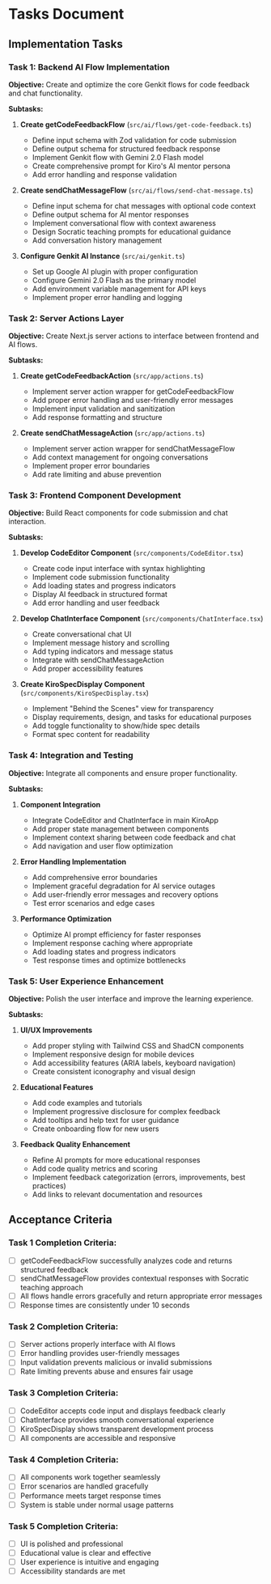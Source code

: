 # Tasks Document

## Implementation Tasks

### Task 1: Backend AI Flow Implementation

**Objective:** Create and optimize the core Genkit flows for code feedback and chat functionality.

**Subtasks:**
1. **Create getCodeFeedbackFlow** (`src/ai/flows/get-code-feedback.ts`)
   - Define input schema with Zod validation for code submission
   - Define output schema for structured feedback response
   - Implement Genkit flow with Gemini 2.0 Flash model
   - Create comprehensive prompt for Kiro's AI mentor persona
   - Add error handling and response validation

2. **Create sendChatMessageFlow** (`src/ai/flows/send-chat-message.ts`)
   - Define input schema for chat messages with optional code context
   - Define output schema for AI mentor responses
   - Implement conversational flow with context awareness
   - Design Socratic teaching prompts for educational guidance
   - Add conversation history management

3. **Configure Genkit AI Instance** (`src/ai/genkit.ts`)
   - Set up Google AI plugin with proper configuration
   - Configure Gemini 2.0 Flash as the primary model
   - Add environment variable management for API keys
   - Implement proper error handling and logging

### Task 2: Server Actions Layer

**Objective:** Create Next.js server actions to interface between frontend and AI flows.

**Subtasks:**
1. **Create getCodeFeedbackAction** (`src/app/actions.ts`)
   - Implement server action wrapper for getCodeFeedbackFlow
   - Add proper error handling and user-friendly error messages
   - Implement input validation and sanitization
   - Add response formatting and structure

2. **Create sendChatMessageAction** (`src/app/actions.ts`)
   - Implement server action wrapper for sendChatMessageFlow
   - Add context management for ongoing conversations
   - Implement proper error boundaries
   - Add rate limiting and abuse prevention

### Task 3: Frontend Component Development

**Objective:** Build React components for code submission and chat interaction.

**Subtasks:**
1. **Develop CodeEditor Component** (`src/components/CodeEditor.tsx`)
   - Create code input interface with syntax highlighting
   - Implement code submission functionality
   - Add loading states and progress indicators
   - Display AI feedback in structured format
   - Add error handling and user feedback

2. **Develop ChatInterface Component** (`src/components/ChatInterface.tsx`)
   - Create conversational chat UI
   - Implement message history and scrolling
   - Add typing indicators and message status
   - Integrate with sendChatMessageAction
   - Add proper accessibility features

3. **Create KiroSpecDisplay Component** (`src/components/KiroSpecDisplay.tsx`)
   - Implement "Behind the Scenes" view for transparency
   - Display requirements, design, and tasks for educational purposes
   - Add toggle functionality to show/hide spec details
   - Format spec content for readability

### Task 4: Integration and Testing

**Objective:** Integrate all components and ensure proper functionality.

**Subtasks:**
1. **Component Integration**
   - Integrate CodeEditor and ChatInterface in main KiroApp
   - Add proper state management between components
   - Implement context sharing between code feedback and chat
   - Add navigation and user flow optimization

2. **Error Handling Implementation**
   - Add comprehensive error boundaries
   - Implement graceful degradation for AI service outages
   - Add user-friendly error messages and recovery options
   - Test error scenarios and edge cases

3. **Performance Optimization**
   - Optimize AI prompt efficiency for faster responses
   - Implement response caching where appropriate
   - Add loading states and progress indicators
   - Test response times and optimize bottlenecks

### Task 5: User Experience Enhancement

**Objective:** Polish the user interface and improve the learning experience.

**Subtasks:**
1. **UI/UX Improvements**
   - Add proper styling with Tailwind CSS and ShadCN components
   - Implement responsive design for mobile devices
   - Add accessibility features (ARIA labels, keyboard navigation)
   - Create consistent iconography and visual design

2. **Educational Features**
   - Add code examples and tutorials
   - Implement progressive disclosure for complex feedback
   - Add tooltips and help text for user guidance
   - Create onboarding flow for new users

3. **Feedback Quality Enhancement**
   - Refine AI prompts for more educational responses
   - Add code quality metrics and scoring
   - Implement feedback categorization (errors, improvements, best practices)
   - Add links to relevant documentation and resources

## Acceptance Criteria

### Task 1 Completion Criteria:
- [ ] getCodeFeedbackFlow successfully analyzes code and returns structured feedback
- [ ] sendChatMessageFlow provides contextual responses with Socratic teaching approach
- [ ] All flows handle errors gracefully and return appropriate error messages
- [ ] Response times are consistently under 10 seconds

### Task 2 Completion Criteria:
- [ ] Server actions properly interface with AI flows
- [ ] Error handling provides user-friendly messages
- [ ] Input validation prevents malicious or invalid submissions
- [ ] Rate limiting prevents abuse and ensures fair usage

### Task 3 Completion Criteria:
- [ ] CodeEditor accepts code input and displays feedback clearly
- [ ] ChatInterface provides smooth conversational experience
- [ ] KiroSpecDisplay shows transparent development process
- [ ] All components are accessible and responsive

### Task 4 Completion Criteria:
- [ ] All components work together seamlessly
- [ ] Error scenarios are handled gracefully
- [ ] Performance meets target response times
- [ ] System is stable under normal usage patterns

### Task 5 Completion Criteria:
- [ ] UI is polished and professional
- [ ] Educational value is clear and effective
- [ ] User experience is intuitive and engaging
- [ ] Accessibility standards are met